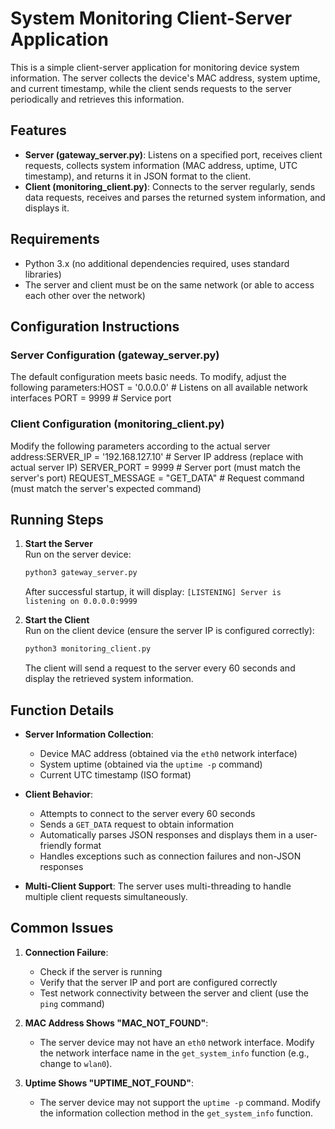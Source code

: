 # System Monitoring Client-Server Application

This is a simple client-server application for monitoring device system information. The server collects the device's MAC address, system uptime, and current timestamp, while the client sends requests to the server periodically and retrieves this information.


## Features

- **Server (gateway_server.py)**: Listens on a specified port, receives client requests, collects system information (MAC address, uptime, UTC timestamp), and returns it in JSON format to the client.
- **Client (monitoring_client.py)**: Connects to the server regularly, sends data requests, receives and parses the returned system information, and displays it.


## Requirements

- Python 3.x (no additional dependencies required, uses standard libraries)
- The server and client must be on the same network (or able to access each other over the network)


## Configuration Instructions

### Server Configuration (gateway_server.py)

The default configuration meets basic needs. To modify, adjust the following parameters:HOST = '0.0.0.0'  # Listens on all available network interfaces
PORT = 9999       # Service port
### Client Configuration (monitoring_client.py)

Modify the following parameters according to the actual server address:SERVER_IP = '192.168.127.10'  # Server IP address (replace with actual server IP)
SERVER_PORT = 9999            # Server port (must match the server's port)
REQUEST_MESSAGE = "GET_DATA"  # Request command (must match the server's expected command)

## Running Steps

1. **Start the Server**  
   Run on the server device:
   ```bash
   python3 gateway_server.py
   ```
   After successful startup, it will display: `[LISTENING] Server is listening on 0.0.0.0:9999`

2. **Start the Client**  
   Run on the client device (ensure the server IP is configured correctly):
   ```bash
   python3 monitoring_client.py
   ```
   The client will send a request to the server every 60 seconds and display the retrieved system information.


## Function Details

- **Server Information Collection**:
  - Device MAC address (obtained via the `eth0` network interface)
  - System uptime (obtained via the `uptime -p` command)
  - Current UTC timestamp (ISO format)

- **Client Behavior**:
  - Attempts to connect to the server every 60 seconds
  - Sends a `GET_DATA` request to obtain information
  - Automatically parses JSON responses and displays them in a user-friendly format
  - Handles exceptions such as connection failures and non-JSON responses

- **Multi-Client Support**: The server uses multi-threading to handle multiple client requests simultaneously.


## Common Issues

1. **Connection Failure**:
   - Check if the server is running
   - Verify that the server IP and port are configured correctly
   - Test network connectivity between the server and client (use the `ping` command)

2. **MAC Address Shows "MAC_NOT_FOUND"**:
   - The server device may not have an `eth0` network interface. Modify the network interface name in the `get_system_info` function (e.g., change to `wlan0`).

3. **Uptime Shows "UPTIME_NOT_FOUND"**:
   - The server device may not support the `uptime -p` command. Modify the information collection method in the `get_system_info` function.
